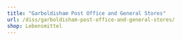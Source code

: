```yaml
---
title: "Garboldisham Post Office and General Stores"
url: /diss/garboldisham-post-office-and-general-stores/
shop: Lebensmittel
---
```

